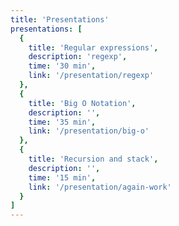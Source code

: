```yaml
---
title: 'Presentations'
presentations: [
  {
    title: 'Regular expressions',
    description: 'regexp',
    time: '30 min',
    link: '/presentation/regexp'
  },
  {
    title: 'Big O Notation',
    description: '',
    time: '35 min',
    link: '/presentation/big-o'
  },
  {
    title: 'Recursion and stack',
    description: '',
    time: '15 min',
    link: '/presentation/again-work'
  }
]
---
```

